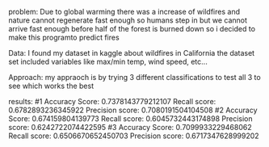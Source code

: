 problem:
Due to global warming there was a increase of wildfires and nature cannot regenerate fast enough so humans step in but we cannot arrive fast enough before half of the forest
is burned down so i decided to make this programto predict fires

Data:
 I found my  dataset in kaggle about wildfires in California the dataset set included variables like max/min temp, wind speed, etc...

 Approach:
 my appraoch is by trying 3 different classifications to test all 3 to see which works the best 

 results:
#1
Accuracy Score: 0.7378143779212107
Recall score: 0.6782893236345922
Precision score: 0.7080191504104508
#2
Accuracy Score: 0.674159804139773
Recall score: 0.6045732443174898
Precision score: 0.6242722074422595
#3
Accuracy Score: 0.7099933229468062
Recall score: 0.6506670652450703
Precision score: 0.6717347628999202
